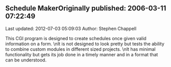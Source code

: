 ## Schedule MakerOriginally published: 2006-03-11 07:22:49 
Last updated: 2012-07-03 05:09:03 
Author: Stephen Chappell 
 
This CGI program is designed to create schedules once given valid information on a form.\nIt is not designed to look pretty but tests the ability to combine custom modules in different sized projects.\nIt has minimal functionality but gets its job done in a timely manner and in a format that can be understood.